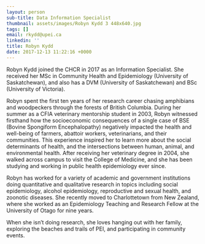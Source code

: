 ```yaml
---
layout: person
sub-title: Data Information Specialist
thumbnail: assets/images/Robyn Kydd 3 448x640.jpg
tags: []
email: rkydd@upei.ca
linkedin: ''
title: Robyn Kydd
date: 2017-12-13 11:22:16 +0000
---
```

Robyn Kydd joined the CHCR in 2017 as an Information Specialist. She received her MSc in Community Health and Epidemiology (University of Saskatchewan), and also has a DVM (University of Saskatchewan) and BSc (University of Victoria). 

Robyn spent the first ten years of her research career chasing amphibians and woodpeckers through the forests of British Columbia. During her summer as a CFIA veterinary mentorship student in 2003, Robyn witnessed firsthand how the socioeconomic consequences of a single case of BSE (Bovine Spongiform Encephalopathy) negatively impacted the health and well-being of farmers, abattoir workers, veterinarians, and their communities. This experience inspired her to learn more about the social determinants of health, and the intersections between human, animal, and environmental health. After receiving her veterinary degree in 2004, she walked across campus to visit the College of Medicine, and she has been studying and working in public health epidemiology ever since. 

Robyn has worked for a variety of academic and government institutions doing quantitative and qualitative research in topics including social epidemiology, alcohol epidemiology, reproductive and sexual health, and zoonotic diseases. She recently moved to Charlottetown from New Zealand, where she worked as an Epidemiology Teaching and Research Fellow at the University of Otago for nine years.

When she isn’t doing research, she loves hanging out with her family, exploring the beaches and trails of PEI, and participating in community events.